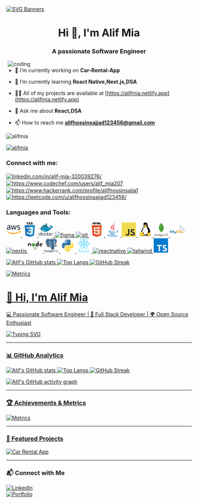 
[![SVG Banners](https://svg-banners.vercel.app/api?type=typeWriter&text1=Hacker%20Typer%20👨‍💻&width=800&height=400)](https://github.com/Akshay090/svg-banners)

<h1 align="center">Hi 👋, I'm Alif Mia</h1>
<h3 align="center">A passionate Software Engineer</h3>

<image align="right" alt="coding" width="500" src="https://camo.githubusercontent.com/2366b34bb903c09617990fb5fff4622f3e941349e846ddb7e73df872a9d21233/68747470733a2f2f63646e2e6472696262626c652e636f6d2f75736572732f3733303730332f73637265656e73686f74732f363538313234332f6176656e746f2e676966" >


- 🔭 I’m currently working on **Car-Rental-App**

- 🌱 I’m currently learning **React Native,Next.js,DSA**

- 👨‍💻 All of my projects are available at [https://alifmia.netlify.app](https://alifmia.netlify.app)

- 💬 Ask me about **React,DSA**

- 📫 How to reach me **alifhossinsajjad123456@gmail.com**

<p align="left"> <img src="https://komarev.com/ghpvc/?username=alifmia&label=Profile%20views&color=0e75b6&style=flat" alt="alifmia" /> </p>

<p align="left"> <a href="https://github.com/ryo-ma/github-profile-trophy"><img src="https://github-profile-trophy.vercel.app/?username=alifmia" alt="alifmia" /></a> </p>


<h3 align="left">Connect with me:</h3>
<p align="left">
<a href="https://linkedin.com/in/linkedin.com/in/alif-mia-320039276/" target="blank"><img align="center" src="https://raw.githubusercontent.com/rahuldkjain/github-profile-readme-generator/master/src/images/icons/Social/linked-in-alt.svg" alt="linkedin.com/in/alif-mia-320039276/" height="30" width="40" /></a>
<a href="https://www.codechef.com/users/https://www.codechef.com/users/alif_mia207" target="blank"><img align="center" src="https://cdn.jsdelivr.net/npm/simple-icons@3.1.0/icons/codechef.svg" alt="https://www.codechef.com/users/alif_mia207" height="30" width="40" /></a>
<a href="https://www.hackerrank.com/https://www.hackerrank.com/profile/alifhossinsajja1" target="blank"><img align="center" src="https://raw.githubusercontent.com/rahuldkjain/github-profile-readme-generator/master/src/images/icons/Social/hackerrank.svg" alt="https://www.hackerrank.com/profile/alifhossinsajja1" height="30" width="40" /></a>
<a href="https://www.leetcode.com/https://leetcode.com/u/alifhossinsajjad123456/" target="blank"><img align="center" src="https://raw.githubusercontent.com/rahuldkjain/github-profile-readme-generator/master/src/images/icons/Social/leet-code.svg" alt="https://leetcode.com/u/alifhossinsajjad123456/" height="30" width="40" /></a>
</p>

<h3 align="left">Languages and Tools:</h3>
 </a> <a href="https://aws.amazon.com" target="_blank" rel="noreferrer"> <img src="https://raw.githubusercontent.com/devicons/devicon/master/icons/amazonwebservices/amazonwebservices-original-wordmark.svg" alt="aws" width="40" height="40"/> </a> <a href="https://www.w3schools.com/css/" target="_blank" rel="noreferrer"> <img src="https://raw.githubusercontent.com/devicons/devicon/master/icons/css3/css3-original-wordmark.svg" alt="css3" width="40" height="40"/> </a> <a href="https://www.docker.com/" target="_blank" rel="noreferrer"> <img src="https://raw.githubusercontent.com/devicons/devicon/master/icons/docker/docker-original-wordmark.svg" alt="docker" width="40" height="40"/> </a> <a href="https://www.figma.com/" target="_blank" rel="noreferrer"> <img src="https://www.vectorlogo.zone/logos/figma/figma-icon.svg" alt="figma" width="40" height="40"/> </a> <a href="https://git-scm.com/" target="_blank" rel="noreferrer"> <img src="https://www.vectorlogo.zone/logos/git-scm/git-scm-icon.svg" alt="git" width="40" height="40"/> </a> <a href="https://www.w3.org/html/" target="_blank" rel="noreferrer"> <img src="https://raw.githubusercontent.com/devicons/devicon/master/icons/html5/html5-original-wordmark.svg" alt="html5" width="40" height="40"/> </a> <a href="https://www.java.com" target="_blank" rel="noreferrer"> <img src="https://raw.githubusercontent.com/devicons/devicon/master/icons/java/java-original.svg" alt="java" width="40" height="40"/> </a> <a href="https://developer.mozilla.org/en-US/docs/Web/JavaScript" target="_blank" rel="noreferrer"> <img src="https://raw.githubusercontent.com/devicons/devicon/master/icons/javascript/javascript-original.svg" alt="javascript" width="40" height="40"/> </a> <a href="https://www.linux.org/" target="_blank" rel="noreferrer"> <img src="https://raw.githubusercontent.com/devicons/devicon/master/icons/linux/linux-original.svg" alt="linux" width="40" height="40"/> </a> <a href="https://www.mongodb.com/" target="_blank" rel="noreferrer"> <img src="https://raw.githubusercontent.com/devicons/devicon/master/icons/mongodb/mongodb-original-wordmark.svg" alt="mongodb" width="40" height="40"/> </a> <a href="https://www.mysql.com/" target="_blank" rel="noreferrer"> <img src="https://raw.githubusercontent.com/devicons/devicon/master/icons/mysql/mysql-original-wordmark.svg" alt="mysql" width="40" height="40"/> </a> <a href="https://nextjs.org/" target="_blank" rel="noreferrer"> <img src="https://cdn.worldvectorlogo.com/logos/nextjs-2.svg" alt="nextjs" width="40" height="40"/> </a> <a href="https://nodejs.org" target="_blank" rel="noreferrer"> <img src="https://raw.githubusercontent.com/devicons/devicon/master/icons/nodejs/nodejs-original-wordmark.svg" alt="nodejs" width="40" height="40"/> </a>  <a href="https://www.postgresql.org" target="_blank" rel="noreferrer"> <img src="https://raw.githubusercontent.com/devicons/devicon/master/icons/postgresql/postgresql-original-wordmark.svg" alt="postgresql" width="40" height="40"/> </a> <a href="https://www.python.org" target="_blank" rel="noreferrer"> <img src="https://raw.githubusercontent.com/devicons/devicon/master/icons/python/python-original.svg" alt="python" width="40" height="40"/> </a> <a href="https://reactjs.org/" target="_blank" rel="noreferrer"> <img src="https://raw.githubusercontent.com/devicons/devicon/master/icons/react/react-original-wordmark.svg" alt="react" width="40" height="40"/> </a> <a href="https://reactnative.dev/" target="_blank" rel="noreferrer"> <img src="https://reactnative.dev/img/header_logo.svg" alt="reactnative" width="40" height="40"/> </a> <a href="https://tailwindcss.com/" target="_blank" rel="noreferrer"> <img src="https://www.vectorlogo.zone/logos/tailwindcss/tailwindcss-icon.svg" alt="tailwind" width="40" height="40"/> </a> <a href="https://www.typescriptlang.org/" target="_blank" rel="noreferrer"> <img src="https://raw.githubusercontent.com/devicons/devicon/master/icons/typescript/typescript-original.svg" alt="typescript" width="40" height="40"/>  </p>


![Alif's GitHub stats](https://github-readme-stats.vercel.app/api?username=alifmia&show_icons=true&theme=tokyonight)
![Top Langs](https://github-readme-stats.vercel.app/api/top-langs/?username=alifmia&layout=compact&theme=tokyonight)
![GitHub Streak](https://github-readme-streak-stats.herokuapp.com?user=alifmia&theme=tokyonight&date_format=M%20j%5B%2C%20Y%5D)


![Metrics](https://metrics.lecoq.io/alifmia?template=classic&isocalendar=1&languages=1&introduction=1&stars=1&activity=1&achievements=1&lines=1&base=header,activity,community,repositories,metadata&base.indepth=false&base.hireable=false&isocalendar.duration=half-year&languages.limit=8&languages.sections=most-used&languages.colors=github&languages.threshold=0%25&introduction.title=true&stars.limit=4&achievements.threshold=C&achievements.secrets=true&achievements.limit=0&config.timezone=Asia%2FDhaka)





# 👋 Hi, I'm Alif Mia  
💻 Passionate Software Engineer | 🚀 Full Stack Developer | 🌍 Open Source Enthusiast  

![Typing SVG](https://readme-typing-svg.herokuapp.com/?lines=Software+Engineer;Full+Stack+Developer;Open+Source+Contributor;Cloud+and+DSA+Learner&center=true&width=500&height=45)

---

### 📊 GitHub Analytics
![Alif's GitHub stats](https://github-readme-stats.vercel.app/api?username=alifmia&show_icons=true&theme=tokyonight)
![Top Langs](https://github-readme-stats.vercel.app/api/top-langs/?username=alifmia&layout=compact&theme=tokyonight)
![GitHub Streak](https://github-readme-streak-stats.herokuapp.com?user=alifmia&theme=tokyonight&date_format=M%20j%5B%2C%20Y%5D)

![Alif's GitHub activity graph](https://github-readme-activity-graph.vercel.app/graph?username=alifmia&theme=tokyo-night)

---

### 🏆 Achievements & Metrics
![Metrics](https://metrics.lecoq.io/alifmia?template=classic&isocalendar=1&languages=1&introduction=1&achievements=1&stars=1&activity=1&base=header,activity,community,repositories,metadata)

---

### 🚀 Featured Projects
[![Car Rental App](https://github-readme-stats.vercel.app/api/pin/?username=alifmia&repo=Car-Rental-App&theme=tokyonight)](https://github.com/alifmia/Car-Rental-App)

---

### 📬 Connect with Me
[![LinkedIn](https://img.shields.io/badge/LinkedIn-blue?style=for-the-badge&logo=linkedin)](https://linkedin.com/in/alif-mia-320039276/)  
[![Portfolio](https://img.shields.io/badge/Portfolio-%F0%9F%92%BB-orange?style=for-the-badge)](https://alifmia.netlify.app)  


